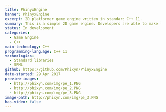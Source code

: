 ```yaml
---
title: PhinyxEngine
banner: PhinyxEngine
excerpt: 2D platformer game engine written in standard C++ 11.
summary: This is a simple 2D game engine. Developers are able to make levels based on a simple text file format, where they define the layout of the map and what sprites to use. It is written using the standard libraries in C++ 11 and the <a href="#">SFML Library</a>.
status: In development
categories:
  - Game Engine
  - C++
main-technology: C++
programming-language: C++ 11
technologies:
  - Standard libraries
  - SFML
github: https://github.com/Phixyn/PhinyxEngine
date-started: 29 Apr 2017
preview-images:
  - http://phixyn.com/img/pe_1.PNG
  - http://phixyn.com/img/pe_2.PNG
  - http://phixyn.com/img/pe_3.PNG
image-path: http://phixyn.com/img/pe_3.PNG
has-video: false
---
```

